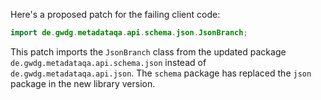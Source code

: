 Here's a proposed patch for the failing client code:

```java
import de.gwdg.metadataqa.api.schema.json.JsonBranch;
```

This patch imports the `JsonBranch` class from the updated package `de.gwdg.metadataqa.api.schema.json` instead of `de.gwdg.metadataqa.api.json`. The `schema` package has replaced the `json` package in the new library version.